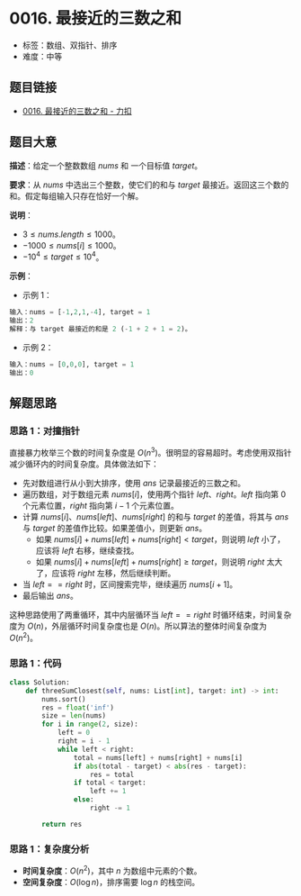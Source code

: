 # 0016. 最接近的三数之和

- 标签：数组、双指针、排序
- 难度：中等

## 题目链接

- [0016. 最接近的三数之和 - 力扣](https://leetcode.cn/problems/3sum-closest/)

## 题目大意

**描述**：给定一个整数数组 $nums$ 和 一个目标值 $target$。

**要求**：从 $nums$ 中选出三个整数，使它们的和与 $target$ 最接近。返回这三个数的和。假定每组输入只存在恰好一个解。

**说明**：

- $3 \le nums.length \le 1000$。
- $-1000 \le nums[i] \le 1000$。
- $-10^4 \le target \le 10^4$。

**示例**：

- 示例 1：

```python
输入：nums = [-1,2,1,-4], target = 1
输出：2
解释：与 target 最接近的和是 2 (-1 + 2 + 1 = 2)。
```

- 示例 2：

```python
输入：nums = [0,0,0], target = 1
输出：0
```

## 解题思路

### 思路 1：对撞指针

直接暴力枚举三个数的时间复杂度是 $O(n^3)$。很明显的容易超时。考虑使用双指针减少循环内的时间复杂度。具体做法如下：

- 先对数组进行从小到大排序，使用 $ans$ 记录最接近的三数之和。
- 遍历数组，对于数组元素 $nums[i]$，使用两个指针 $left$、$right$。$left$ 指向第 $0$ 个元素位置，$right$ 指向第 $i - 1$ 个元素位置。
- 计算 $nums[i]$、$nums[left]$、$nums[right]$ 的和与 $target$ 的差值，将其与 $ans$ 与 $target$ 的差值作比较。如果差值小，则更新 $ans$。
  - 如果 $nums[i] + nums[left] + nums[right] < target$，则说明 $left$ 小了，应该将 $left$ 右移，继续查找。
  - 如果 $nums[i] + nums[left] + nums[right] \ge target$，则说明 $right$ 太大了，应该将 $right$ 左移，然后继续判断。
- 当 $left == right$ 时，区间搜索完毕，继续遍历 $nums[i + 1]$。
- 最后输出 $ans$。

这种思路使用了两重循环，其中内层循环当 $left == right$ 时循环结束，时间复杂度为 $O(n)$，外层循环时间复杂度也是 $O(n)$。所以算法的整体时间复杂度为 $O(n^2)$。

### 思路 1：代码

```python
class Solution:
    def threeSumClosest(self, nums: List[int], target: int) -> int:
        nums.sort()
        res = float('inf')
        size = len(nums)
        for i in range(2, size):
            left = 0
            right = i - 1
            while left < right:
                total = nums[left] + nums[right] + nums[i]
                if abs(total - target) < abs(res - target):
                    res = total
                if total < target:
                    left += 1
                else:
                    right -= 1

        return res
```

### 思路 1：复杂度分析

- **时间复杂度**：$O(n^2)$，其中 $n$ 为数组中元素的个数。
- **空间复杂度**：$O(\log n)$，排序需要 $\log n$ 的栈空间。

